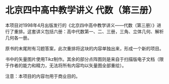 # 北京四中高中教学讲义 代数（第三册）
本项目对1998年4月出版发行的《北京四中高中教学讲义——代数（第三册）》进行了重排。这套讲义包括六册：高中代数第一、二、三册，三角、立体几何、解析几何各一册。

原书的末尾附有习题答案，此次重排将这块的内容单独出来，形成一个新的项目。

书中的矢量图片使用Tikz制作。其余的部分点阵图则是来自于扫描版电子文档（限于作者的能力和精力，无法将所有内容均以矢量图全部重绘）。

注意：本项目的内容勿用于商业目的。
